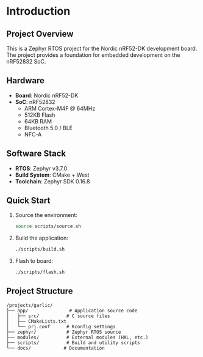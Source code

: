 # Introduction

## Project Overview

This is a Zephyr RTOS project for the Nordic nRF52-DK development board. The project provides a foundation for embedded development on the nRF52832 SoC.

## Hardware

- **Board**: Nordic nRF52-DK
- **SoC**: nRF52832
  - ARM Cortex-M4F @ 64MHz
  - 512KB Flash
  - 64KB RAM
  - Bluetooth 5.0 / BLE
  - NFC-A

## Software Stack

- **RTOS**: Zephyr v3.7.0
- **Build System**: CMake + West
- **Toolchain**: Zephyr SDK 0.16.8

## Quick Start

1. Source the environment:
   ```bash
   source scripts/source.sh
   ```

2. Build the application:
   ```bash
   ./scripts/build.sh
   ```

3. Flash to board:
   ```bash
   ./scripts/flash.sh
   ```

## Project Structure

```
/projects/garlic/
├── app/               # Application source code
│   ├── src/          # C source files
│   ├── CMakeLists.txt
│   └── prj.conf      # Kconfig settings
├── zephyr/           # Zephyr RTOS source
├── modules/          # External modules (HAL, etc.)
├── scripts/          # Build and utility scripts
└── docs/            # Documentation
```
